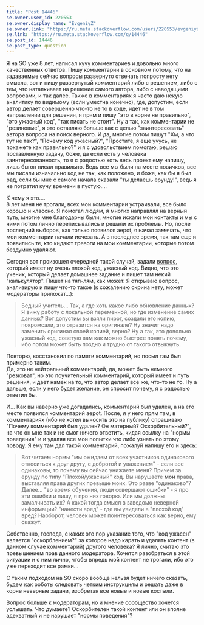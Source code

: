 ```yaml
---
title: "Post 14446"
se.owner.user_id: 220553
se.owner.display_name: "EvgeniyZ"
se.owner.link: "https://ru.meta.stackoverflow.com/users/220553/evgeniyz"
se.link: "https://ru.meta.stackoverflow.com/q/14446"
se.post_id: 14446
se.post_type: question
---
```

<p>Я на SO уже 8 лет, написал кучу комментариев и довольно много качественных ответов. Пишу комментарии в основном потому, что на задаваемые сейчас вопросы развернуто отвечать попросту нету смысла, вот и пишу развернутый комментарий либо с решением, либо с тем, что наталкивает на решение самого автора, либо с наводящими вопросами, и так далее. Также в комментариях я часто даю некую аналитику по видимому (если уместна конечно), где, допустим, если автор делает совершенно что-то не то в коде, идет не в том направлении для решения, я прям и пишу &quot;это в корне не правильно&quot;, &quot;это ужасный код&quot;, &quot;так писать не стоит&quot;. Ну а так, как комментарии не &quot;резиновые&quot;, я это оставляю больше как с целью &quot;заинтересовать&quot; автора вопроса на поиск верного. И да, многие потом пишут &quot;Хм, а что тут не так?&quot;, &quot;Почему код ужасный?&quot;, &quot;Простите, я еще учусь, не покажете как правильно?&quot; и я с удовольствием помогаю, решаю поставленную задачу, боже, да если есть у человека заинтересованность, то я с радостью хоть весь проект ему напишу, лишь бы он писал правильно. Ведь все мы были на месте новичков, все мы писали изначально код не так, как положено, и боже, как бы я был рад, если бы мне с самого начала сказали &quot;ты делаешь ерунду!&quot;, ведь я не потратил кучу времени в пустую....</p>
<p>К чему я это....<br />
8 лет меня не трогали, всех мои комментарии устраивали, все было хорошо и классно. Я помогал людям, я многих направлял на верный путь, многие мне благодарны были, многие искали мои контакты и мы с ними потом лично переписывались и решали их проблемы. Но, после последний выборов, как только появился aepot, я начал замечать, что мои комментарии начали исчезать. А в последнее время, так там еще и появились те, кто кидают тревоги на мои комментарии, которые потом бездумно удаляют.</p>
<p>Сегодня вот произошел очередной такой случай, задали <a href="https://ru.stackoverflow.com/q/1599429">вопрос</a>, который имеет ну очень плохой код, ужасный код. Видно, что это ученик, который делает домашнее задание и пишет там некий &quot;калькулятор&quot;. Пишет на тяп-лям, как может. Я открываю вопрос, анализирую и пишу что-то такое (к сожалению скрина нету, может модераторы приложат...):</p>
<blockquote>
<p>Бедный учитель... Так, а где хоть какое либо обновление данных? Я вижу работу с локальной переменной, но где изменение самих данных? Вот допустим вы взяли пирог, создали его копию, покромсали, это отразится на оригинале? Ну значит надо заменить оригинал своей копией, верно? Ну а так, это довольно ужасный код, советую вам как можно быстрее понять почему, ибо потом может быть поздно и трудно от такого отвыкнуть.</p>
</blockquote>
<p>Повторю, восстановил по памяти комментарий, но посыл там был примерно таким.<br />
Да, это не нейтральный комментарий, да, может быть немного &quot;резковат&quot;, но это поучительный комментарий, который имеет и путь решения, и дает намек на то, что автор делает все же, что-то не то. Ну а дальше, если у него будет желание, он спросит почему, я с радостью ответил бы.</p>
<p>И... Как вы наверно уже догадались, комментарий был удален, а на его месте появился комментарий aepot. После, я у него прям там, в комментариях (ибо не хотел выносить это на публику) спрашиваю &quot;Почему комментарий был удален? Он матерный? Оскорбительный?&quot;, на что он мне так и не смог ничего ответить, кидая ссылку на &quot;нормы поведения&quot; и и удаляя все мои попытки что либо узнать по этому поводу. Я ему там дал такой комментарий, пожалуй напишу его и здесь:</p>
<blockquote>
<p>Вот читаем нормы &quot;мы ожидаем от всех участников одинакового относиться к друг другу, с добротой и уважением&quot; - если все одинаковы, то почему вы сейчас унижаете меня? Причем за ерунду по типу &quot;Плохой/ужасный&quot; код. Вы нарушаете <strong>мои</strong> права, выставляя права других превыше моих. Это разве &quot;одинаково&quot;? Далее... &quot;во время обучения, люди совершают ошибки&quot; - я про эти ошибки и пишу, я про них говорю. Или мы должны замалчивать их? А какой тогда смысл в заведомо неверной информации? &quot;нанести вред&quot; - где вы увидели в &quot;плохой код&quot; вред? Наоборот, человек может поинтересоваться как верно, ему скажут.</p>
</blockquote>
<p>Собственно, господа, с каких это пор указание того, что &quot;код ужасен&quot; является &quot;оскорблением?&quot; за которое надо карать и удалять контент (в данном случае комментарий) другого человека? Я лично, считаю это превышением прав данного модератора. Хочется разобраться в этой ситуации и с ним лично, чтобы впредь мой контент не трогали, ибо это уже переходит все рамки...</p>
<p>С таким подходом на SO скоро вообще нельзя будет ничего сказать, будем как роботы следовать четким инструкциям и решать даже в корне неверные задачи, изобретая все новые и новые костыли.</p>
<p>Вопрос больше к модераторам, но и мнение сообщество хочется услышать. Что думаете? Оскорбителен такой контент или он вполне адекватный и не нарушает &quot;нормы поведения&quot;?</p>
